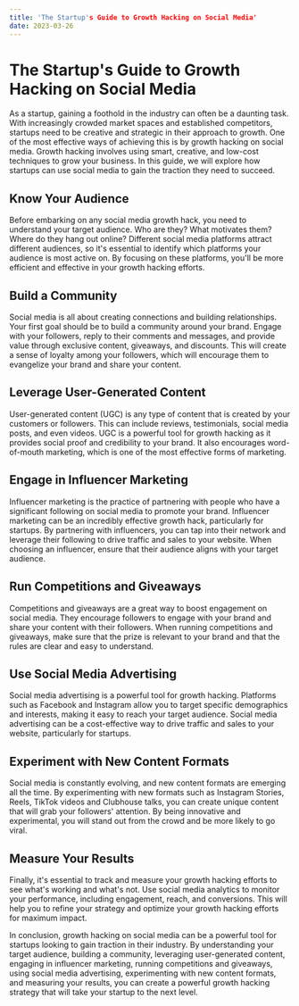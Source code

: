```yaml
---
title: 'The Startup's Guide to Growth Hacking on Social Media'
date: 2023-03-26
---
```


# The Startup's Guide to Growth Hacking on Social Media

As a startup, gaining a foothold in the industry can often be a daunting task. With increasingly crowded market spaces and established competitors, startups need to be creative and strategic in their approach to growth. One of the most effective ways of achieving this is by growth hacking on social media. Growth hacking involves using smart, creative, and low-cost techniques to grow your business. In this guide, we will explore how startups can use social media to gain the traction they need to succeed.

## Know Your Audience

Before embarking on any social media growth hack, you need to understand your target audience. Who are they? What motivates them? Where do they hang out online? Different social media platforms attract different audiences, so it's essential to identify which platforms your audience is most active on. By focusing on these platforms, you'll be more efficient and effective in your growth hacking efforts.

## Build a Community

Social media is all about creating connections and building relationships. Your first goal should be to build a community around your brand. Engage with your followers, reply to their comments and messages, and provide value through exclusive content, giveaways, and discounts. This will create a sense of loyalty among your followers, which will encourage them to evangelize your brand and share your content.

## Leverage User-Generated Content

User-generated content (UGC) is any type of content that is created by your customers or followers. This can include reviews, testimonials, social media posts, and even videos. UGC is a powerful tool for growth hacking as it provides social proof and credibility to your brand. It also encourages word-of-mouth marketing, which is one of the most effective forms of marketing.

## Engage in Influencer Marketing

Influencer marketing is the practice of partnering with people who have a significant following on social media to promote your brand. Influencer marketing can be an incredibly effective growth hack, particularly for startups. By partnering with influencers, you can tap into their network and leverage their following to drive traffic and sales to your website. When choosing an influencer, ensure that their audience aligns with your target audience.

## Run Competitions and Giveaways

Competitions and giveaways are a great way to boost engagement on social media. They encourage followers to engage with your brand and share your content with their followers. When running competitions and giveaways, make sure that the prize is relevant to your brand and that the rules are clear and easy to understand.

## Use Social Media Advertising

Social media advertising is a powerful tool for growth hacking. Platforms such as Facebook and Instagram allow you to target specific demographics and interests, making it easy to reach your target audience. Social media advertising can be a cost-effective way to drive traffic and sales to your website, particularly for startups.

## Experiment with New Content Formats

Social media is constantly evolving, and new content formats are emerging all the time. By experimenting with new formats such as Instagram Stories, Reels, TikTok videos and Clubhouse talks, you can create unique content that will grab your followers' attention. By being innovative and experimental, you will stand out from the crowd and be more likely to go viral.

## Measure Your Results

Finally, it's essential to track and measure your growth hacking efforts to see what's working and what's not. Use social media analytics to monitor your performance, including engagement, reach, and conversions. This will help you to refine your strategy and optimize your growth hacking efforts for maximum impact.

In conclusion, growth hacking on social media can be a powerful tool for startups looking to gain traction in their industry. By understanding your target audience, building a community, leveraging user-generated content, engaging in influencer marketing, running competitions and giveaways, using social media advertising, experimenting with new content formats, and measuring your results, you can create a powerful growth hacking strategy that will take your startup to the next level.
